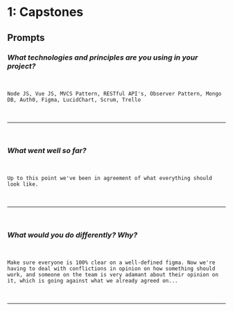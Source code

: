 # 1: Capstones

## Prompts

### *What technologies and principles are you using in your project?*
<br/>

```
Node JS, Vue JS, MVCS Pattern, RESTful API's, Observer Pattern, Mongo DB, Auth0, Figma, LucidChart, Scrum, Trello
```
<br/><hr/><br/>

### *What went well so far?*
<br/>

```
Up to this point we've been in agreement of what everything should look like.
```
<br/><hr/><br/>

### *What would you do differently? Why?*
<br/>

```
Make sure everyone is 100% clear on a well-defined figma. Now we're having to deal with conflictions in opinion on how something should work, and someone on the team is very adamant about their opinion on it, which is going against what we already agreed on...
```
<br/><hr/><br/>